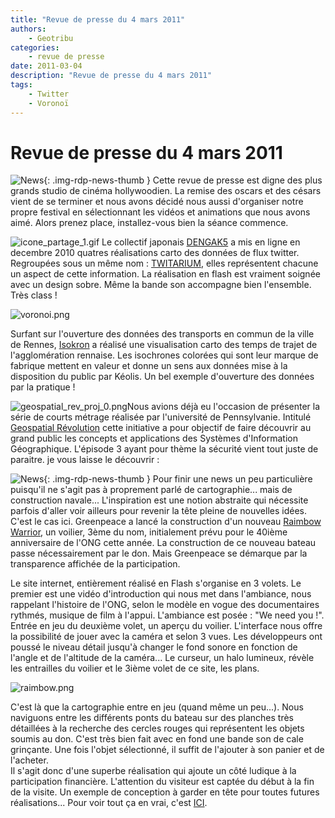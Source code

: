 ```yaml
---
title: "Revue de presse du 4 mars 2011"
authors:
    - Geotribu
categories:
    - revue de presse
date: 2011-03-04
description: "Revue de presse du 4 mars 2011"
tags:
    - Twitter
    - Voronoï
---
```


# Revue de presse du 4 mars 2011

![News](https://cdn.geotribu.fr/img/internal/icons-rdp-news/news.png "Icône news générique"){: .img-rdp-news-thumb }
Cette revue de presse est digne des plus grands studio de cinéma hollywoodien. La remise des oscars et des césars vient de se terminer et nous avons décidé nous aussi d'organiser notre propre festival en sélectionnant les vidéos et animations que nous avons aimé. Alors prenez place, installez-vous bien la séance commence.

![icone_partage_1.gif](http://geotribu.net/sites/default/files/Tuto/img/divers/icone_partage_1.gif "icone_partage_1.gif") Le collectif japonais [DENGAK5](http://dengak5.com/en/index.html) a mis en ligne en decembre 2010 quatres réalisations carto des données de flux twitter. Regroupées sous un même nom : [TWITARIUM](http://twitarium.com/), elles représentent chacune un aspect de cette information. La réalisation en flash est vraiment soignée avec un design sobre. Même la bande son accompagne bien l'ensemble. Très class !

![voronoi.png](https://cdn.geotribu.fr/img/logos-icones/divers/voronoi.png "voronoi.png")

Surfant sur l'ouverture des données des transports en commun de la ville de Rennes, [Isokron](http://isokron.com/) a réalisé une visualisation carto des temps de trajet de l'agglomération rennaise. Les isochrones colorées qui sont leur marque de fabrique mettent en valeur et donne un sens aux données mise à la disposition du public par Kéolis. Un bel exemple d'ouverture des données par la pratique !  

![geospatial_rev_proj_0.png](https://cdn.geotribu.fr/img/Blog/divers/geospatial_rev_proj_0.png "geospatial_rev_proj_0.png")Nous avions déjà eu l'occasion de présenter la série de courts métrage réalisée par l'université de Pennsylvanie. Intitulé [Geospatial Révolution](http://geospatialrevolution.psu.edu/) cette initiative a pour objectif de faire découvrir au grand public les concepts et applications des Systèmes d'Information Géographique. L'épisode 3 ayant pour thème la sécurité vient tout juste de paraitre. je vous laisse le découvrir :

![News](https://cdn.geotribu.fr/img/internal/icons-rdp-news/news.png "Icône news générique"){: .img-rdp-news-thumb }
Pour finir une news un peu particulière puisqu'il ne s'agit pas à proprement parlé de cartographie... mais de construction navale... L'inspiration est une notion abstraite qui nécessite parfois d'aller voir ailleurs pour revenir la tête pleine de nouvelles idées. C'est le cas ici. Greenpeace a lancé la construction d'un nouveau [Raimbow Warrior](https://fr.wikipedia.org/wiki/Rainbow_Warrior_III), un voilier, 3ème du nom, initialement prévu pour le 40ième anniversaire de l'ONG cette année. La construction de ce nouveau bateau passe nécessairement par le don. Mais Greenpeace se démarque par la transparence affichée de la participation.  

Le site internet, entièrement réalisé en Flash s'organise en 3 volets. Le premier est une vidéo d'introduction qui nous met dans l'ambiance, nous rappelant l'histoire de l'ONG, selon le modèle en vogue des documentaires rythmés, musique de film à l'appui. L'ambiance est posée : "We need you !". Entrée en jeu du deuxième volet, un aperçu du voilier. L'interface nous offre la possibilité de jouer avec la caméra et selon 3 vues. Les développeurs ont poussé le niveau détail jusqu'à changer le fond sonore en fonction de l'angle et de l'altitude de la caméra... Le curseur, un halo lumineux, révèle les entrailles du voilier et le 3ième volet de ce site, les plans.

![raimbow.png](http://www.geotribu.net/sites/default/files/Tuto/img/Blog/raimbow.png "raimbow.png")

C'est là que la cartographie entre en jeu (quand même un peu...). Nous naviguons entre les différents ponts du bateau sur des planches très détaillées à la recherche des cercles rouges qui représentent les objets soumis au don. C'est très bien fait avec en fond une bande son de cale grinçante. Une fois l'objet sélectionné, il suffit de l'ajouter à son panier et de l'acheter.  
Il s'agit donc d'une superbe réalisation qui ajoute un côté ludique à la participation financière. L'attention du visiteur est captée du début à la fin de la visite. Un exemple de conception à garder en tête pour toutes futures réalisations... Pour voir tout ça en vrai, c'est [ICI](http://anewwarrior.greenpeace.org/).
